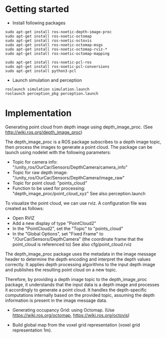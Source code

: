 # Getting started
* Install following packages
```
sudo apt-get install ros-noetic-depth-image-proc
sudo apt-get install ros-noetic-octomap
sudo apt-get install ros-noetic-octovis
sudo apt-get install ros-noetic-octomap-msgs
sudo apt-get install ros-noetic-octomap-rviz-*
sudo apt-get install ros-noetic-octomap-mapping

sudo apt-get install ros-noetic-pcl-ros
sudo apt-get install ros-noetic-pcl-conversions
sudo apt-get install python3-pcl

```
* Launch simulation and perception
```
roslaunch simulation simulation.launch
roslaunch perception_pkg perception.launch
```

# Implementation 

Generating point cloud from depth image using depth_image_proc.
(See http://wiki.ros.org/depth_image_proc) 

The depth_image_proc is a ROS package subscribes to a depth image topic, then process the images to generate a point cloud.
The package can be launch using nodelet with the following parameters:
- Topic for camera info: "/unity_ros/OurCar/Sensors/DepthCamera/camera_info"
- Topic for raw depth image: "/unity_ros/OurCar/Sensors/DepthCamera/image_raw"
- Topic for point cloud: "points_cloud"
- Function to be used for processing: "depth_image_proc/point_cloud_xyz"
See also perception.launch

To visualize the point cloud, we can use rviz. A configuration file was created as follows:
- Open RVIZ
- Add a new display of type "PointCloud2"
- In the "PointCloud2", set the "Topic" to "points_cloud"
- In the "Global Options", set "Fixed Frame" to "/OurCar/Sensors/DepthCamera" (the coordinate frame that the point_cloud is referenced to)
See also cfg/point_cloud.rviz


The depth_image_proc package uses the metadata in the image message header to determine the depth encoding and interpret the depth values correctly. It applies depth processing algorithms to the input depth image and publishes the resulting point cloud on a new topic.

Therefore, by providing a depth image topic to the depth_image_proc package, it understands that the input data is a depth image and processes it accordingly to generate a point cloud. It handles the depth-specific computations internally based on the provided topic, assuming the depth information is present in the image message data.

- Generating occupancy Grid: using Octomap.
(Use https://wiki.ros.org/octomap, https://wiki.ros.org/octovis)

- Build global map from the voxel grid representation (voxel grid representation 1m).
